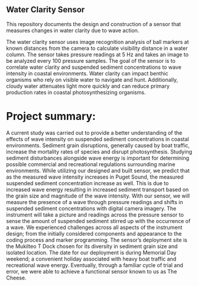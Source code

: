 ## Water Clarity Sensor
This repository documents the design and construction of a sensor that measures changes in water clarity due to wave action.

The water clarity sensor uses image recognition analysis of ball markers at known distances from the camera to calculate visibility distance in a water column. The sensor takes pressure readings at 5 Hz and takes an image to be analyzed every 100 pressure samples. The goal of the sensor is to correlate water clarity and suspended sediment concentrations to wave intensity in coastal environments. Water clarity can impact benthic organisms who rely on visible water to navigate and hunt. Additionally, cloudy water attenuates light more quickly and can reduce primary production rates in coastal photosynthesizing organisms.

# Project summary:
A current study was carried out to provide a better understanding of the effects of wave intensity on suspended sediment concentrations in coastal environments. Sediment grain disruptions, generally caused by boat traffic, increase the mortality rates of species and disrupt photosynthesis. Studying sediment disturbances alongside wave energy is important for determining possible commercial and recreational regulations surrounding marine environments. While utilizing our designed and built sensor, we predict that as the measured wave intensity increases in Puget Sound, the measured suspended sediment concentration increase as well. This is due to increased wave energy resulting in increased sediment transport based on the grain size and magnitude of the wave intensity. With our sensor, we will measure the presence of a wave through pressure readings and shifts in suspended sediment concentrations with digital camera imagery. The instrument will take a picture and readings across the pressure sensor to sense the amount of suspended sediment stirred up with the occurrence of a wave. We experienced challenges across all aspects of the instrument design; from the initially considered components and appearance to the coding process and marker programming. The sensor’s deployment site is the Mukilteo T Dock chosen for its diversity in sediment grain size and isolated location. The date for our deployment is during Memorial Day weekend; a convenient holiday associated with heavy boat traffic and recreational wave energy. Eventually, through a familiar cycle of trial and error, we were able to achieve a functional sensor known to us as The Cheese. 
